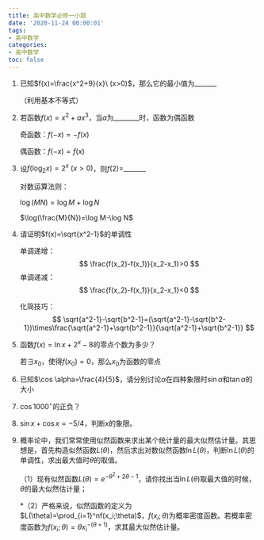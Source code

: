 ```yaml
---
title: 高中数学必修一小题
date: '2020-11-24 00:00:01'
tags: 
- 高中数学
categories:
- 高中数学
toc: false
---
```


1. 已知$f(x)=\frac{x^2+9}{x}\ (x>0)$，那么它的最小值为_______

   （利用基本不等式）

2. 若函数$f(x)=x^2+ax^3$，当$a$为________时，函数为偶函数

   奇函数：$f(-x)=-f(x)$

   偶函数：$f(-x)=f(x)$

3. 设$f(\log_2x)=2^x\ (x>0)$，则$f(2)=$_______

   对数运算法则：

   $\log(MN)=\log M+\log N$

   $\log(\frac{M}{N})=\log M-\log N$

1. 请证明$f(x)=\sqrt{x^2-1}$的单调性

   单调递增：
   $$
   \frac{f(x_2)-f(x_1)}{x_2-x_1}>0
   $$
   单调递减：
   $$
   \frac{f(x_2)-f(x_1)}{x_2-x_1}<0
   $$
   

   化简技巧：
   $$
   \sqrt{a^2-1}-\sqrt{b^2-1}=(\sqrt{a^2-1}-\sqrt{b^2-1})\times\frac{\sqrt{a^2-1}+\sqrt{b^2-1}}{\sqrt{a^2-1}+\sqrt{b^2-1}}
   $$

1. 函数$f(x)=\ln x+2^x-8$的零点个数为多少？

   若$\exists x_0$，使得$f(x_0)=0$，那么$x_0$为函数的零点

2. 已知$\cos \alpha=\frac{4}{5}$，请分别讨论$\alpha$在四种象限时$\sin\alpha$和$\tan\alpha$的大小

3. $\cos1000^\circ$的正负？

4. $\sin x+\cos x = -5/4$，判断$x$的象限。

5. 概率论中，我们常常使用似然函数来求出某个统计量的最大似然估计量。其思想是，首先构造似然函数$L(\theta)$，然后求出对数似然函数$\ln L(\theta)$，判断$\ln L(\theta)$的单调性，求出最大值时$\theta$的取值。

   （1）现有似然函数$L(\theta)=e^{-\theta^2+2\theta-1}$，请你找出当$\ln L(\theta)$取最大值的时候，$\theta$的最大似然估计量；

   *（2）严格来说，似然函数的定义为$L(\theta)=\prod_{i=1}^nf(x_i;\theta)$，$f(x_i;\theta)$为概率密度函数。若概率密度函数为$f(x_i;\theta)=\theta x_i^{-(\theta+1)}$，求其最大似然估计量。

